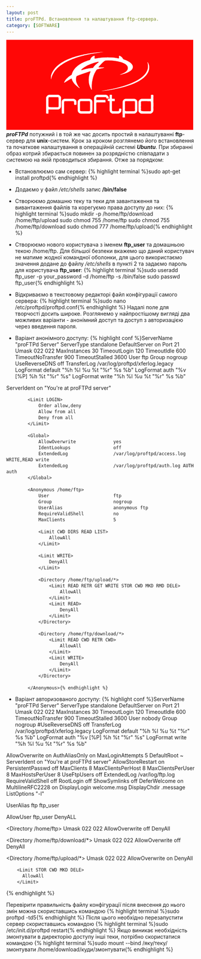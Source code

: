 ```yaml
---
layout: post
title: proFTPd. Встановлення та налаштування ftp-сервера.
category: [SOFTWARE]
---
```

![proFTPd logo](/assets/media/proftpd.png?style=head)  
***proFTPd*** потужний і в той же час досить простий в налаштуванні **ftp**-сервер для **unix**-систем. Крок за кроком розглянемо його встановлення та початкове налаштування в операційній системі ***Ubuntu***.<!--more-->
При збиранні образ котрий збирається повинен за розрядністю співпадати з системою на якій проводиться збирання. Отже за порядком:

- Встановлюємо сам сервер:
    {% highlight terminal %}sudo apt-get install proftpd{% endhighlight %}

- Додаємо у файл */etc/shells* запис **/bin/false**

- Створюємо домашню теку та теки для завантаження та вивантаження файлів та корегуємо права доступу до них:
    {% highlight terminal %}sudo mkdir -p /home/ftp/download /home/ftp/upload
sudo chmod 755 /home/ftp
sudo chmod 755 /home/ftp/download
sudo chmod 777 /home/ftp/upload{% endhighlight %}

- Створюємо нового користувача  з іменем **ftp_user** та домашньою текою /home/ftp. Для більшої безпеки вкажемо що даний користувач не матиме жодної командної оболонки, для цього використаємо значення додане до файлу */etc/shells* в пункті 2 та задаємо пароль для користувача **ftp_user**:
    {% highlight terminal %}sudo useradd ftp_user -p your_password -d /home/ftp -s /bin/false
sudo passwd ftp_user{% endhighlight %}

- Відкриваємо в текстовому редакторі файл конфігурації самого сервера:
    {% highlight terminal %}sudo nano /etc/proftpd/proftpd.conf{% endhighlight %}
Надалі поле для творчості досить широке. Розглянемо у найпростішому вигляді два можливих варіанти - анонімний доступ та доступ з авторизацією через введення пароля.

- Варіант анонімного доступу:
  {% highlight conf %}ServerName          "proFTPd Server"
ServerType          standalone
DefaultServer       on
Port                21
Umask               022	022
MaxInstances        30
TimeoutLogin        120
TimeoutIdle         600
TimeoutNoTransfer   900
TimeoutStalled      3600
User                ftp
Group               nogroup
UseReverseDNS       off
TransferLog         /var/log/proftpd/xferlog.legacy
LogFormat           default "%h %l %u %t \"%r\" %s %b"
LogFormat           auth    "%v [%P] %h %t \"%r\" %s"
LogFormat           write   "%h %l %u %t \"%r\" %s %b"

ServerIdent on "You're at proFTPd server"

            <Limit LOGIN>
                Order allow,deny
                Allow from all
                Deny from all
            </Limit>

            <Global>
                AllowOverwrite              yes
                IdentLookups                off
                ExtendedLog                 /var/log/proftpd/access.log WRITE,READ write
                ExtendedLog                 /var/log/proftpd/auth.log AUTH auth
            </Global>

            <Anonymous /home/ftp>
                User                        ftp
                Group                       nogroup
                UserAlias                   anonymous ftp
                RequireValidShell           no
                MaxClients                  5

                <Limit CWD DIRS READ LIST>
                    AllowAll
                </Limit>

                <Limit WRITE>
                    DenyAll
                </Limit>

                <Directory /home/ftp/upload/*>
                    <Limit READ RETR GET WRITE STOR CWD MKD RMD DELE>
                        AllowAll
                    </Limit>
                    <Limit READ>
                        DenyAll
                    </Limit>
                </Directory>

                <Directory /home/ftp/download/*>
                    <Limit READ CWD RETR CWD>
                        AllowAll
                    </Limit>
                    <Limit WRITE>
                        DenyAll
                    </Limit>
                </Directory>

            </Anonymous>{% endhighlight %}
- Варіант авторизованого доступу:
  {% highlight conf %}ServerName          "proFTPd Server"
ServerType          standalone
DefaultServer       on
Port                21
Umask               022	022
MaxInstances        30
TimeoutLogin        120
TimeoutIdle         600
TimeoutNoTransfer   900
TimeoutStalled      3600
User		    nobody
Group               nogroup
#UseReverseDNS                   off
TransferLog         /var/log/proftpd/xferlog.legacy
LogFormat           default "%h %l %u %t \"%r\" %s %b"
LogFormat           auth    "%v [%P] %h %t \"%r\" %s"
LogFormat           write   "%h %l %u %t \"%r\" %s %b"

AllowOverwrite		on
AuthAliasOnly		on
MaxLoginAttempts	5
DefaultRoot		~
ServerIdent on "You're at proFTPd server"
AllowStoreRestart	on
PersistentPasswd        off
MaxClients		8
MaxClientsPerHost	8
MaxClientsPerUser	8
MaxHostsPerUser		8
UseFtpUsers		off
ExtendedLog		/var/log/ftp.log
RequireValidShell	off
RootLogin		off
ShowSymlinks            off
DeferWelcome            on
MultilineRFC2228	on
DisplayLogin		welcome.msg
DisplayChdir		.message
ListOptions		"-l"


UserAlias ftp ftp_user

<Limit LOGIN>
AllowUser ftp_user
DenyALL
</Limit>

<Directory /home/ftp>
Umask 022 022
AllowOverwrite off
    <Limit MKD STOR DELE XMKD RNRF RNTO RMD XRMD>
    DenyAll
    </Limit>
</Directory>

<Directory /home/ftp/download/*>
Umask 022 022
AllowOverwrite off
    <Limit MKD STOR DELE XMKD RNEF RNTO RMD XRMD>
    DenyAll
    </Limit>
</Directory>

<Directory /home/ftp/upload/*>
Umask 022 022
AllowOverwrite on
    <Limit READ RMD>
          DenyAll
        </Limit>

        <Limit STOR CWD MKD DELE>
          AllowAll
        </Limit>
</Directory>{% endhighlight %}

Перевірити правильність файлу конфігурації після внесення до нього змін можна скориставшись командою
    {% highlight terminal %}sudo proftpd -td5{% endhighlight %}
Після цього необхідно перезапустити сервер скориставшись командою
    {% highlight terminal %}sudo /etc/init.d/proftpd restart{% endhighlight %}
Якщо виникає необхідність змонтувати в директорію доступу інші теки, потрібно скористатися командою
    {% highlight terminal %}sudo mount --bind /яку/теку/змонтувати /home/download/куди/змонтувати{% endhighlight %}
